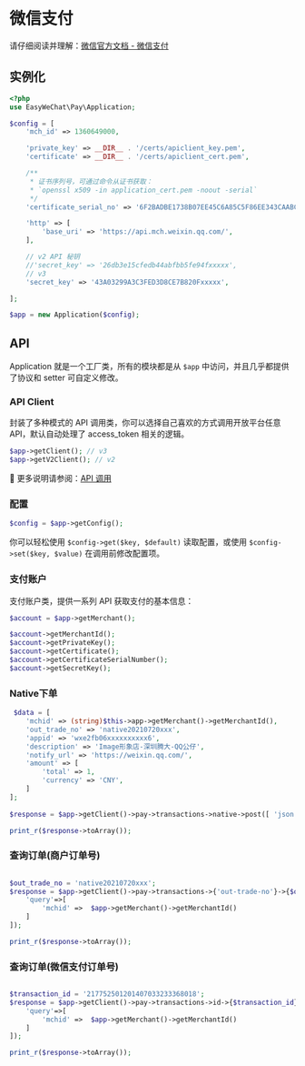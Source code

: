 # 微信支付

请仔细阅读并理解：[微信官方文档 - 微信支付](https://pay.weixin.qq.com/wiki/doc/apiv3/wxpay/pages/index.shtml)

## 实例化

```php
<?php
use EasyWeChat\Pay\Application;

$config = [
    'mch_id' => 1360649000,

    'private_key' => __DIR__ . '/certs/apiclient_key.pem',
    'certificate' => __DIR__ . '/certs/apiclient_cert.pem',

    /**
     * 证书序列号，可通过命令从证书获取：
     * `openssl x509 -in application_cert.pem -noout -serial`
     */
    'certificate_serial_no' => '6F2BADBE1738B07EE45C6A85C5F86EE343CAABC3',

    'http' => [
        'base_uri' => 'https://api.mch.weixin.qq.com/',
    ],

    // v2 API 秘钥
    //'secret_key' => '26db3e15cfedb44abfbb5fe94fxxxxx',
    // v3
    'secret_key' => '43A03299A3C3FED3D8CE7B820Fxxxxx',

];

$app = new Application($config);
```

## API

Application 就是一个工厂类，所有的模块都是从 `$app` 中访问，并且几乎都提供了协议和 setter 可自定义修改。

### API Client

封装了多种模式的 API 调用类，你可以选择自己喜欢的方式调用开放平台任意 API，默认自动处理了 access_token 相关的逻辑。

```php
$app->getClient(); // v3
$app->getV2Client(); // v2
```

:book: 更多说明请参阅：[API 调用](../common/client.md)

### 配置

```php
$config = $app->getConfig();
```

你可以轻松使用 `$config->get($key, $default)` 读取配置，或使用 `$config->set($key, $value)` 在调用前修改配置项。

### 支付账户

支付账户类，提供一系列 API 获取支付的基本信息：

```php
$account = $app->getMerchant();

$account->getMerchantId();
$account->getPrivateKey();
$account->getCertificate();
$account->getCertificateSerialNumber();
$account->getSecretKey();
```

### Native下单

```php
 $data = [
    'mchid' => (string)$this->app->getMerchant()->getMerchantId(),
    'out_trade_no' => 'native20210720xxx',
    'appid' => 'wxe2fb06xxxxxxxxxx6',
    'description' => 'Image形象店-深圳腾大-QQ公仔',
    'notify_url' => 'https://weixin.qq.com/',
    'amount' => [
        'total' => 1,
        'currency' => 'CNY',
    ]
];
        
$response = $app->getClient()->pay->transactions->native->post([ 'json' => $data ]);

print_r($response->toArray());
```

### 查询订单(商户订单号)

```php

$out_trade_no = 'native20210720xxx';
$response = $app->getClient()->pay->transactions->{'out-trade-no'}->{$out_trade_no}->get([
    'query'=>[
        'mchid' =>  $app->getMerchant()->getMerchantId()
    ]
]);

print_r($response->toArray());
```

### 查询订单(微信支付订单号)

```php

$transaction_id = '217752501201407033233368018';
$response = $app->getClient()->pay->transactions->id->{$transaction_id}->get([
    'query'=>[
        'mchid' =>  $app->getMerchant()->getMerchantId()
    ]
]);

print_r($response->toArray());
```


